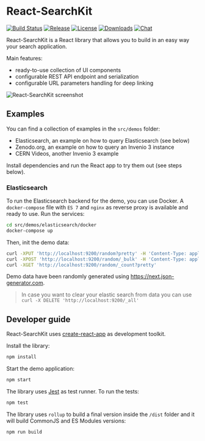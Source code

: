 <!--
  This file is part of React-SearchKit.
  Copyright (C) 2018-2019 CERN.

  React-SearchKit is free software; you can redistribute it and/or modify it
  under the terms of the MIT License; see LICENSE file for more details.
-->

# React-SearchKit

[![Build Status](https://img.shields.io/travis/inveniosoftware/react-searchkit)](https://travis-ci.org/inveniosoftware/react-searchkit)
[![Release](https://img.shields.io/npm/v/react-searchkit)](https://www.npmjs.com/package/react-searchkit)
[![License](https://img.shields.io/github/license/inveniosoftware/react-searchkit)](https://github.com/inveniosoftware/react-searchkit/blob/master/LICENSE)
[![Downloads](https://img.shields.io/npm/dm/react-searchkit)](https://www.npmjs.com/package/react-searchkit)
[![Chat](https://img.shields.io/gitter/room/inveniosoftware/invenio)](https://gitter.im/inveniosoftware/invenio)

React-SearchKit is a React library that allows you to build in an easy way your search application.

Main features:

- ready-to-use collection of UI components
- configurable REST API endpoint and serialization
- configurable URL parameters handling for deep linking

![React-SearchKit screenshot](docs/website/static/img/screenshot.png)

## Examples

You can find a collection of examples in the `src/demos` folder:

- Elasticsearch, an example on how to query Elasticsearch (see below)
- Zenodo.org, an example on how to query an Invenio 3 instance
- CERN Videos, another Invenio 3 example

Install dependencies and run the React app to try them out (see steps below).

### Elasticsearch

To run the Elasticsearch backend for the demo, you can use Docker. A `docker-compose` file with `ES 7` and `nginx` as reverse proxy is available and ready to use.
Run the services:

```bash
cd src/demos/elasticsearch/docker
docker-compose up
```

Then, init the demo data:

```bash
curl -XPUT 'http://localhost:9200/random?pretty' -H 'Content-Type: application/json' -d @es7-mappings.json
curl -XPOST 'http://localhost:9200/random/_bulk' -H 'Content-Type: application/json' --data-binary @es-random-data.json
curl -XGET 'http://localhost:9200/random/_count?pretty'
```

Demo data have been randomly generated using <https://next.json-generator.com>.

> In case you want to clear your elastic search from data you can use `curl -X DELETE 'http://localhost:9200/_all'`

## Developer guide

React-SearchKit uses [create-react-app](https://create-react-app.dev/) as development toolkit.

Install the library:

```bash
npm install
```

Start the demo application:

```bash
npm start
```

The library uses [Jest](https://jestjs.io/) as test runner. To run the tests:

```bash
npm test
```

The library uses `rollup` to build a final version inside the `/dist` folder and it will build CommonJS and ES Modules versions:

```bash
npm run build
```
